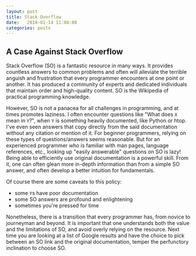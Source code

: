 ```yaml
---
layout: post
title: Stack Overflow
date:   2018-01-14 11:08:00
categories: posts
---
```


## A Case Against Stack Overflow
Stack Overflow (SO) is a fantastic resource in many ways. It provides
countless answers to common problems and often will alleviate the
terrible anguish and frustration that every programmer encounters
at one point or another. It has produced a community of experts and dedicated
individuals that maintain order and high-quality
content. SO is the Wikipedia of practical programming knowledge.

However, SO is not a panacea for all challenges in programming,
and at times promotes laziness.
I often encounter questions like "What does `X` mean in `Y`?", when
`Y` is something heavily documented, like Python or htop. I've even seen
answers that copy directly from the said documentation without
any citation or mention of it. For beginner programmers, relying
on these types of questions/answers seems reasonable.
But for an experienced programmer who is
familiar with man pages, language references, etc.,
looking up "easily answerable" questions on SO is lazy!
Being able to efficiently use original documentation is a powerful
skill. From it, one can often glean more in-depth information
than from a simple SO answer, and often develop a better intuition
for fundamentals.

Of course there are some caveats to this policy:
- some `Y`s have poor documentation
- some SO answers are profound and enlightening
- sometimes you're pressed for time

Nonetheless, there is a transition that every programmer has,
from novice to journeyman and beyond. It is important that one
understands both the value and the limitations of SO, and avoid
overly relying on the resource. Next time you are looking at a list
of Google results and have the choice to pick between an SO link
and the original documentation, temper the perfunctory inclination
to choose SO.
